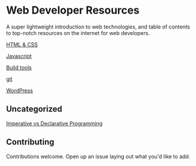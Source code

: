 Web Developer Resources
=

A super lightweight introduction to web technologies, and table of contents to top-notch resources on the internet for web developers.

[HTML & CSS](html-and-css.md)

[Javascript](javascript.md)

[Build tools](build-tools.md)

[git](git.md)

[WordPress](wordpress.md)

## Uncategorized

[Imperative vs Declarative Programming](http://latentflip.com/imperative-vs-declarative/)

## Contributing

Contributions welcome. Open up an issue laying out what you'd like to add.